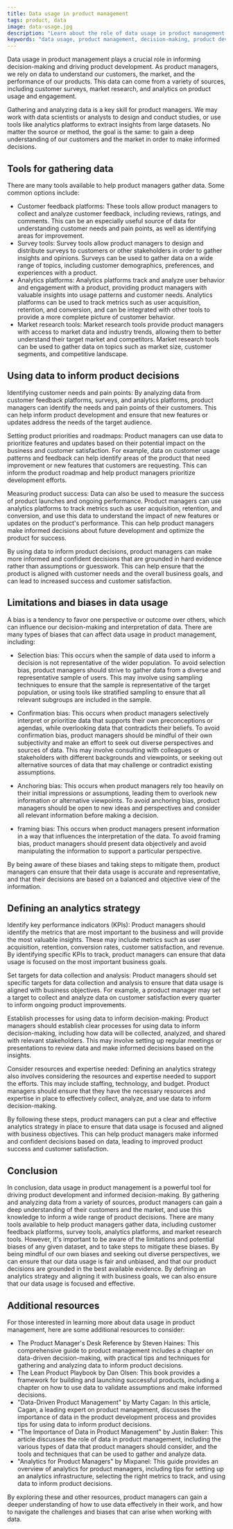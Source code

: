 ```yaml
---
title: Data usage in product management
tags: product, data
image: data-usage.jpg
description: "Learn about the role of data usage in product management and how it informs decision-making and drives product development. Discover the tools available to product managers to gather data, including customer feedback platforms, survey tools, analytics platforms, and market research tools. Find out how to use data to inform product decisions and the potential biases and limitations to be aware of. Take a data-driven approach to product management with these tips."
keywords: "data usage, product management, decision-making, product development, customer feedback platforms, survey tools, analytics platforms, market research tools, customer needs, product priorities, product success, selection bias, confirmation bias, data-driven approach"
---
```


<p class="lead">Data usage in product management plays a crucial role in informing decision-making and driving product development. As product managers, we rely on data to understand our customers, the market, and the performance of our products. This data can come from a variety of sources, including customer surveys, market research, and analytics on product usage and engagement.</p>

Gathering and analyzing data is a key skill for product managers. We may work with data scientists or analysts to design and conduct studies, or use tools like analytics platforms to extract insights from large datasets. No matter the source or method, the goal is the same: to gain a deep understanding of our customers and the market in order to make informed decisions.

## Tools for gathering data

There are many tools available to help product managers gather data. Some common options include:

- Customer feedback platforms: These tools allow product managers to collect and analyze customer feedback, including reviews, ratings, and comments. This can be an especially useful source of data for understanding customer needs and pain points, as well as identifying areas for improvement.
- Survey tools: Survey tools allow product managers to design and distribute surveys to customers or other stakeholders in order to gather insights and opinions. Surveys can be used to gather data on a wide range of topics, including customer demographics, preferences, and experiences with a product.
- Analytics platforms: Analytics platforms track and analyze user behavior and engagement with a product, providing product managers with valuable insights into usage patterns and customer needs. Analytics platforms can be used to track metrics such as user acquisition, retention, and conversion, and can be integrated with other tools to provide a more complete picture of customer behavior.
- Market research tools: Market research tools provide product managers with access to market data and industry trends, allowing them to better understand their target market and competitors. Market research tools can be used to gather data on topics such as market size, customer segments, and competitive landscape.

## Using data to inform product decisions

Identifying customer needs and pain points: By analyzing data from customer feedback platforms, surveys, and analytics platforms, product managers can identify the needs and pain points of their customers. This can help inform product development and ensure that new features or updates address the needs of the target audience.

Setting product priorities and roadmaps: Product managers can use data to prioritize features and updates based on their potential impact on the business and customer satisfaction. For example, data on customer usage patterns and feedback can help identify areas of the product that need improvement or new features that customers are requesting. This can inform the product roadmap and help product managers prioritize development efforts.

Measuring product success: Data can also be used to measure the success of product launches and ongoing performance. Product managers can use analytics platforms to track metrics such as user acquisition, retention, and conversion, and use this data to understand the impact of new features or updates on the product's performance. This can help product managers make informed decisions about future development and optimize the product for success.

By using data to inform product decisions, product managers can make more informed and confident decisions that are grounded in hard evidence rather than assumptions or guesswork. This can help ensure that the product is aligned with customer needs and the overall business goals, and can lead to increased success and customer satisfaction.

## Limitations and biases in data usage

A bias is a tendency to favor one perspective or outcome over others, which can influence our decision-making and interpretation of data. There are many types of biases that can affect data usage in product management, including:

- Selection bias: This occurs when the sample of data used to inform a decision is not representative of the wider population. To avoid selection bias, product managers should strive to gather data from a diverse and representative sample of users. This may involve using sampling techniques to ensure that the sample is representative of the target population, or using tools like stratified sampling to ensure that all relevant subgroups are included in the sample.

- Confirmation bias: This occurs when product managers selectively interpret or prioritize data that supports their own preconceptions or agendas, while overlooking data that contradicts their beliefs. To avoid confirmation bias, product managers should be mindful of their own subjectivity and make an effort to seek out diverse perspectives and sources of data. This may involve consulting with colleagues or stakeholders with different backgrounds and viewpoints, or seeking out alternative sources of data that may challenge or contradict existing assumptions.

- Anchoring bias: This occurs when product managers rely too heavily on their initial impressions or assumptions, leading them to overlook new information or alternative viewpoints. To avoid anchoring bias, product managers should be open to new ideas and perspectives and consider all relevant information before making a decision.

- framing bias: This occurs when product managers present information in a way that influences the interpretation of the data. To avoid framing bias, product managers should present data objectively and avoid manipulating the information to support a particular perspective.

By being aware of these biases and taking steps to mitigate them, product managers can ensure that their data usage is accurate and representative, and that their decisions are based on a balanced and objective view of the information.

## Defining an analytics strategy

Identify key performance indicators (KPIs): Product managers should identify the metrics that are most important to the business and will provide the most valuable insights. These may include metrics such as user acquisition, retention, conversion rates, customer satisfaction, and revenue. By identifying specific KPIs to track, product managers can ensure that data usage is focused on the most important business goals.

Set targets for data collection and analysis: Product managers should set specific targets for data collection and analysis to ensure that data usage is aligned with business objectives. For example, a product manager may set a target to collect and analyze data on customer satisfaction every quarter to inform ongoing product improvements.

Establish processes for using data to inform decision-making: Product managers should establish clear processes for using data to inform decision-making, including how data will be collected, analyzed, and shared with relevant stakeholders. This may involve setting up regular meetings or presentations to review data and make informed decisions based on the insights.

Consider resources and expertise needed: Defining an analytics strategy also involves considering the resources and expertise needed to support the efforts. This may include staffing, technology, and budget. Product managers should ensure that they have the necessary resources and expertise in place to effectively collect, analyze, and use data to inform decision-making.

By following these steps, product managers can put a clear and effective analytics strategy in place to ensure that data usage is focused and aligned with business objectives. This can help product managers make informed and confident decisions based on data, leading to improved product success and customer satisfaction.

## Conclusion

In conclusion, data usage in product management is a powerful tool for driving product development and informed decision-making. By gathering and analyzing data from a variety of sources, product managers can gain a deep understanding of their customers and the market, and use this knowledge to inform a wide range of product decisions. There are many tools available to help product managers gather data, including customer feedback platforms, survey tools, analytics platforms, and market research tools. However, it's important to be aware of the limitations and potential biases of any given dataset, and to take steps to mitigate these biases. By being mindful of our own biases and seeking out diverse perspectives, we can ensure that our data usage is fair and unbiased, and that our product decisions are grounded in the best available evidence. By defining  an analytics strategy and aligning it with business goals, we can also ensure that our data usage is focused and effective.

## Additional resources

For those interested in learning more about data usage in product management, here are some additional resources to consider:

- The Product Manager's Desk Reference by Steven Haines: This comprehensive guide to product management includes a chapter on data-driven decision-making, with practical tips and techniques for gathering and analyzing data to inform product decisions.
- The Lean Product Playbook by Dan Olsen: This book provides a framework for building and launching successful products, including a chapter on how to use data to validate assumptions and make informed decisions.
- "Data-Driven Product Management" by Marty Cagan: In this article, Cagan, a leading expert on product management, discusses the importance of data in the product development process and provides tips for using data to inform product decisions.
- "The Importance of Data in Product Management" by Justin Baker: This article discusses the role of data in product management, including the various types of data that product managers should consider, and the tools and techniques that can be used to gather and analyze data.
- "Analytics for Product Managers" by Mixpanel: This guide provides an overview of analytics for product managers, including tips for setting up an analytics infrastructure, selecting the right metrics to track, and using data to inform product decisions.

By exploring these and other resources, product managers can gain a deeper understanding of how to use data effectively in their work, and how to navigate the challenges and biases that can arise when working with data.

 